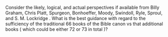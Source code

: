 Consider the likely, logical, and actual perspectives if available from Billy Graham, Chris Platt, Spurgeon, Bonhoeffer, Moody, Swindoll, Ryle, Sproul, and S. M. Lockridge .
What is the best guidance with regard to the sufficiency of the traditional 66 books of the Bible canon vs that additional books ( which could be either 72 or 73 in total )?
